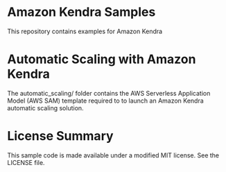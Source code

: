 # Amazon Kendra Samples
This repository contains examples for Amazon Kendra

# Automatic Scaling with Amazon Kendra
The automatic_scaling/ folder contains the AWS Serverless Application Model (AWS SAM) template required to to launch an Amazon Kendra automatic scaling solution.

# License Summary
This sample code is made available under a modified MIT license. See the LICENSE file.
